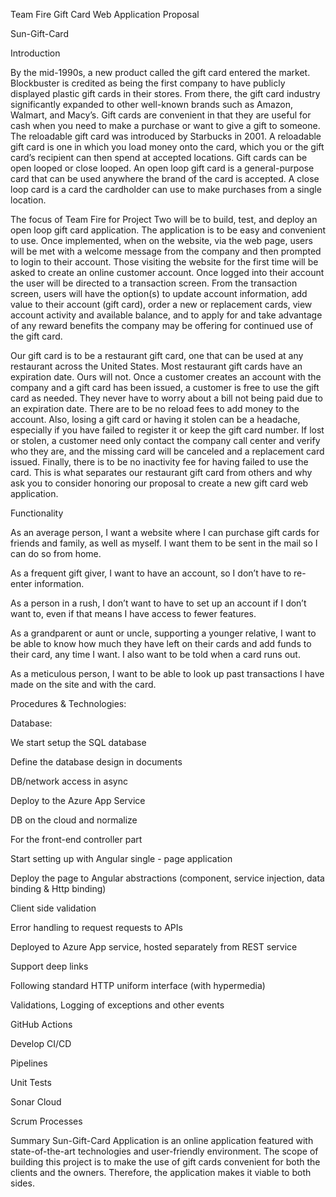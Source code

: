 Team Fire Gift Card Web Application Proposal

Sun-Gift-Card

Introduction

By the mid-1990s, a new product called the gift card entered the market. Blockbuster is credited as being the first company to have publicly displayed plastic gift cards in their stores. From there, the gift card industry significantly expanded to other well-known brands such as Amazon, Walmart, and Macy’s.  Gift cards are convenient in that they are useful for cash when you need to make a purchase or want to give a gift to someone. The reloadable gift card was introduced by Starbucks in 2001.  A reloadable gift card is one in which you load money onto the card, which you or the gift card’s recipient can then spend at accepted locations. Gift cards can be open looped or close looped. An open loop gift card is a general-purpose card that can be used anywhere the brand of the card is accepted. A close loop card is a card the cardholder can use to make purchases from a single location.

The focus of Team Fire for Project Two will be to build, test, and deploy an open loop gift card application. The application is to be easy and convenient to use. Once implemented, when on the website, via the web page, users will be met with a welcome message from the company and then prompted to login to their account. Those visiting the website for the first time will be asked to create an online customer account. Once logged into their account the user will be directed to a transaction screen. From the transaction screen, users will have the option(s) to update account information, add value to their account (gift card), order a new or replacement cards, view account activity and available balance, and to apply for and take advantage of any reward benefits the company may be offering for continued use of the gift card.

Our gift card is to be a restaurant gift card, one that can be used at any restaurant across the United States. Most restaurant gift cards have an expiration date. Ours will not. Once a customer creates an account with the company and a gift card has been issued, a customer is free to use the gift card as needed. They never have to worry about a bill not being paid due to an expiration date. There are to be no reload fees to add money to the account. Also, losing a gift card or having it stolen can be a headache, especially if you have failed to register it or keep the gift card number. If lost or stolen, a customer need only contact the company call center and verify who they are, and the missing card will be canceled and a replacement card issued. Finally, there is to be no inactivity fee for having failed to use the card. This is what separates our restaurant gift card from others and why ask you to consider honoring our proposal to create a new gift card web application.

Functionality
 
As an average person, I want a website where I can purchase gift cards for friends and family, as well as myself. I want them to be sent in the mail so I can do so from home.

As a frequent gift giver, I want to have an account, so I don’t have to re-enter information.

As a person in a rush, I don’t want to have to set up an account if I don’t want to, even if that means I have access to fewer features.

As a grandparent or aunt or uncle, supporting a younger relative, I want to be able to know how much they have left on their cards and add funds to their card, any time I want. I also want to be told when a card runs out.

As a meticulous person, I want to be able to look up past transactions I have made on the site and with the card.
 
Procedures & Technologies:

Database:

We start setup the SQL database 

Define the database design in documents

DB/network access in async

Deploy to the Azure App Service

DB on the cloud and normalize

For the front-end controller part

Start setting up with Angular single - page application

Deploy the page to Angular abstractions (component, service injection, data binding & Http binding)

Client side validation

Error handling to request requests to APIs

Deployed to Azure App service, hosted separately from REST service

Support deep links

Following standard HTTP uniform interface (with hypermedia)

Validations, Logging of exceptions and other events

GitHub Actions

Develop CI/CD

Pipelines

Unit Tests

Sonar Cloud

Scrum Processes
 

 
Summary
Sun-Gift-Card Application is an online application featured with state-of-the-art technologies and user-friendly environment. The scope of building this project is to make the use of gift cards convenient for both the clients and the owners. Therefore, the application makes it viable to both sides. 

